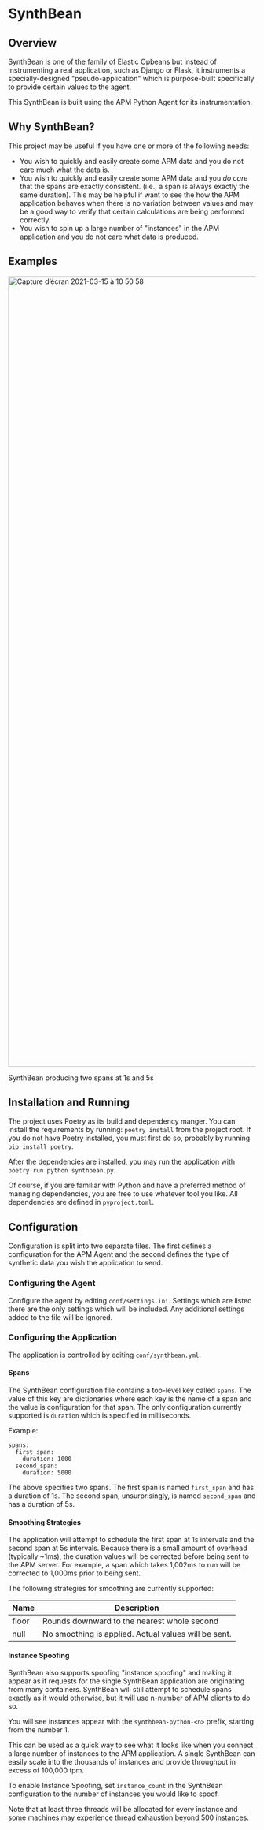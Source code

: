 # SynthBean

## Overview

SynthBean is one of the family of Elastic Opbeans but instead of instrumenting a real application,
such as Django or Flask, it instruments a specially-designed "pseudo-application" which is purpose-built
specifically to provide certain values to the agent.

This SynthBean is built using the APM Python Agent for its instrumentation.

## Why SynthBean?

This project may be useful if you have one or more of the following needs:

* You wish to quickly and easily create some APM data and you do not care much what the data is.
* You wish to quickly and easily create some APM data and you _do care_ that the spans are exactly consistent. (i.e., a span is always exactly the same duration). This may be helpful if want to see the how the APM application behaves when there is no variation between values and may be a good way to verify that certain calculations are being performed correctly.
* You wish to spin up a large number of "instances" in the APM application and you do not care what data is produced.

## Examples

<img width="1604" alt="Capture d’écran 2021-03-15 à 10 50 58" src="https://user-images.githubusercontent.com/111616/111137985-53e43800-8577-11eb-826b-baeddd2d1681.png">

SynthBean producing two spans at 1s and 5s



## Installation and Running 

The project uses Poetry as its build and dependency manger. You can install the requirements
by running: `poetry install` from the project root. If you do not have Poetry installed, you must
first do so, probably by running `pip install poetry`. 

After the dependencies are installed, you may run the application with `poetry run python synthbean.py`. 

Of course, if you are familiar with Python and have a preferred method of managing dependencies, you are free to use whatever tool you like. All dependencies are defined in `pyproject.toml`.

## Configuration

Configuration is split into two separate files. The first defines a configuration for the APM Agent
and the second defines the type of synthetic data you wish the application to send.

### Configuring the Agent

Configure the agent by editing `conf/settings.ini`. Settings which are listed there are the only settings
which will be included. Any additional settings added to the file will be ignored.

### Configuring the Application

The application is controlled by editing `conf/synthbean.yml`.

#### Spans

The SynthBean configuration file contains a top-level key called `spans`. The value of this key are dictionaries
where each key is the name of a span and the value is configuration for that span. The only configuration currently
supported is `duration` which is specified in milliseconds.

Example:

```
spans:
  first_span:
    duration: 1000
  second_span:
    duration: 5000
```
The above specifies two spans. The first span is named `first_span` and has a duration of 1s. The second span, unsurprisingly,
is named `second_span` and has a duration of 5s.

#### Smoothing Strategies

The application will attempt to schedule the first span at 1s intervals and the second span at 5s intervals. Because there is a small
amount of overhead (typically ~1ms), the duration values will be corrected before being sent to the APM server. For example, a span
which takes 1,002ms to run will be corrected to 1,000ms prior to being sent.

The following strategies for smoothing are currently supported:

|Name|Description|
|---------|----------|
|floor|Rounds downward to the nearest whole second|
|null|No smoothing is applied. Actual values will be sent.|

#### Instance Spoofing

SynthBean also supports spoofing "instance spoofing" and making it appear as if requests for the single SynthBean application are
originating from many containers. SynthBean will still attempt to schedule spans exactly as it would otherwise, but it will use
n-number of APM clients to do so.

You will see instances appear with the `synthbean-python-<n>` prefix, starting from the number 1.

This can be used as a quick way to see what it looks like when you connect a large number of instances to the APM application. A single
SynthBean can easily scale into the thousands of instances and provide throughput in excess of 100,000 tpm. 

To enable Instance Spoofing, set `instance_count` in the SynthBean configuration to the number of
instances you would like to spoof.

Note that at least three threads will be allocated for every instance and some machines may experience thread exhaustion beyond 500 instances.


